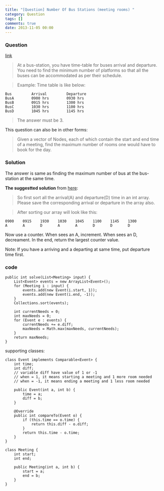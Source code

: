 ```yaml
---
title: "[Question] Number Of Bus Stations (meeting rooms) "
category: Question
tags: []
comments: true
date: 2013-11-05 00:00
---
```



### Question

[link](http://tech-queries.blogspot.sg/2009/05/number-of-bus-stations.html)

> At a bus-station, you have time-table for buses arrival and departure. You need to find the minimum number of platforms so that all the buses can be accommodated as per their schedule.

> Example: Time table is like below:

    Bus         Arrival         Departure
    BusA        0900 hrs        0930 hrs
    BusB        0915 hrs        1300 hrs
    BusC        1030 hrs        1100 hrs
    BusD        1045 hrs        1145 hrs

> The answer must be 3.

This question can also be in other forms:

> Given a vector of Nodes, each of which contain the start and end time of a meeting, find the maximum number of rooms one would have to book for the day.

### Solution

The answer is same as finding the maximum number of bus at the bus-station at the same time.

**The suggestted solution** from [here](http://tech-queries.blogspot.sg/2009/05/number-of-bus-stations.html):

> So first sort all the arrival(A) and departure(D) time in an int array. Please save the corresponding arrival or departure in the array also.

> After sorting our array will look like this:

    0900    0915    1930    1030    1045    1100    1145    1300
    A       A       D       A       A       D       D       D

Now use a counter. When sees an A, increment. When sees an D, decreament. In the end, return the largest counter value.

Note: If you have a arriving and a departing at same time, put departure time first.

### code

    public int solve(List<Meeting> input) {
    	List<Event> events = new ArrayList<Event>();
    	for (Meeting i : input) {
    		events.add(new Event(i.start, 1));
    		events.add(new Event(i.end, -1));
    	}
    	Collections.sort(events);

    	int currentNeeds = 0;
    	int maxNeeds = 0;
    	for (Event e : events) {
    		currentNeeds += e.diff;
    		maxNeeds = Math.max(maxNeeds, currentNeeds);
    	}
    	return maxNeeds;
    }

supporting classes:

    class Event implements Comparable<Event> {
        int time;
        int diff;
        // variable diff have value of 1 or -1
        // when = 1, it means starting a meeting and 1 more room needed
        // when = -1, it means ending a meeting and 1 less room needed

        public Event(int a, int b) {
            time = a;
            diff = b;
        }

        @Override
        public int compareTo(Event o) {
            if (this.time == o.time) {
                return this.diff - o.diff;
            }
            return this.time - o.time;
        }
    }

    class Meeting {
        int start;
        int end;

        public Meeting(int a, int b) {
            start = a;
            end = b;
        }
    }
